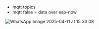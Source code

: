 - mqtt topics
- mqtt false = data over esp-now

![WhatsApp Image 2025-04-11 at 15 33 08](https://github.com/user-attachments/assets/16348f8a-4077-4ad2-bee3-71214d4a8f9c)
